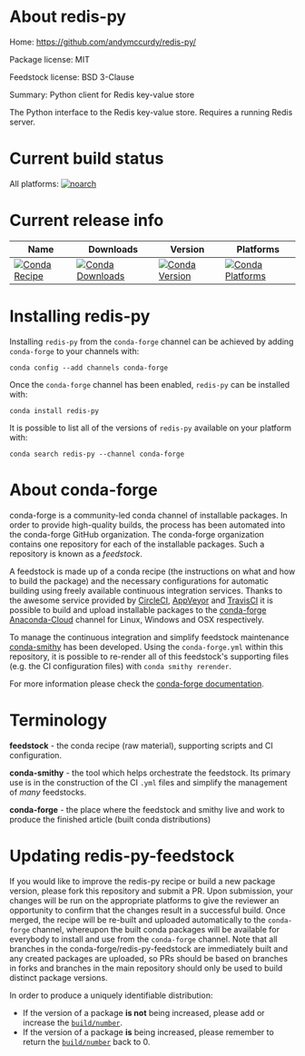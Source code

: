 About redis-py
==============

Home: https://github.com/andymccurdy/redis-py/

Package license: MIT

Feedstock license: BSD 3-Clause

Summary: Python client for Redis key-value store

The Python interface to the Redis key-value store. Requires a running
Redis server.


Current build status
====================

All platforms:
[![noarch](https://img.shields.io/circleci/project/github/conda-forge/redis-py-feedstock/master.svg?label=noarch)](https://circleci.com/gh/conda-forge/redis-py-feedstock)

Current release info
====================

| Name | Downloads | Version | Platforms |
| --- | --- | --- | --- |
| [![Conda Recipe](https://img.shields.io/badge/recipe-redis--py-green.svg)](https://anaconda.org/conda-forge/redis-py) | [![Conda Downloads](https://img.shields.io/conda/dn/conda-forge/redis-py.svg)](https://anaconda.org/conda-forge/redis-py) | [![Conda Version](https://img.shields.io/conda/vn/conda-forge/redis-py.svg)](https://anaconda.org/conda-forge/redis-py) | [![Conda Platforms](https://img.shields.io/conda/pn/conda-forge/redis-py.svg)](https://anaconda.org/conda-forge/redis-py) |

Installing redis-py
===================

Installing `redis-py` from the `conda-forge` channel can be achieved by adding `conda-forge` to your channels with:

```
conda config --add channels conda-forge
```

Once the `conda-forge` channel has been enabled, `redis-py` can be installed with:

```
conda install redis-py
```

It is possible to list all of the versions of `redis-py` available on your platform with:

```
conda search redis-py --channel conda-forge
```


About conda-forge
=================

conda-forge is a community-led conda channel of installable packages.
In order to provide high-quality builds, the process has been automated into the
conda-forge GitHub organization. The conda-forge organization contains one repository
for each of the installable packages. Such a repository is known as a *feedstock*.

A feedstock is made up of a conda recipe (the instructions on what and how to build
the package) and the necessary configurations for automatic building using freely
available continuous integration services. Thanks to the awesome service provided by
[CircleCI](https://circleci.com/), [AppVeyor](https://www.appveyor.com/)
and [TravisCI](https://travis-ci.org/) it is possible to build and upload installable
packages to the [conda-forge](https://anaconda.org/conda-forge)
[Anaconda-Cloud](https://anaconda.org/) channel for Linux, Windows and OSX respectively.

To manage the continuous integration and simplify feedstock maintenance
[conda-smithy](https://github.com/conda-forge/conda-smithy) has been developed.
Using the ``conda-forge.yml`` within this repository, it is possible to re-render all of
this feedstock's supporting files (e.g. the CI configuration files) with ``conda smithy rerender``.

For more information please check the [conda-forge documentation](https://conda-forge.org/docs/).

Terminology
===========

**feedstock** - the conda recipe (raw material), supporting scripts and CI configuration.

**conda-smithy** - the tool which helps orchestrate the feedstock.
                   Its primary use is in the construction of the CI ``.yml`` files
                   and simplify the management of *many* feedstocks.

**conda-forge** - the place where the feedstock and smithy live and work to
                  produce the finished article (built conda distributions)


Updating redis-py-feedstock
===========================

If you would like to improve the redis-py recipe or build a new
package version, please fork this repository and submit a PR. Upon submission,
your changes will be run on the appropriate platforms to give the reviewer an
opportunity to confirm that the changes result in a successful build. Once
merged, the recipe will be re-built and uploaded automatically to the
`conda-forge` channel, whereupon the built conda packages will be available for
everybody to install and use from the `conda-forge` channel.
Note that all branches in the conda-forge/redis-py-feedstock are
immediately built and any created packages are uploaded, so PRs should be based
on branches in forks and branches in the main repository should only be used to
build distinct package versions.

In order to produce a uniquely identifiable distribution:
 * If the version of a package **is not** being increased, please add or increase
   the [``build/number``](https://conda.io/docs/user-guide/tasks/build-packages/define-metadata.html#build-number-and-string).
 * If the version of a package **is** being increased, please remember to return
   the [``build/number``](https://conda.io/docs/user-guide/tasks/build-packages/define-metadata.html#build-number-and-string)
   back to 0.
